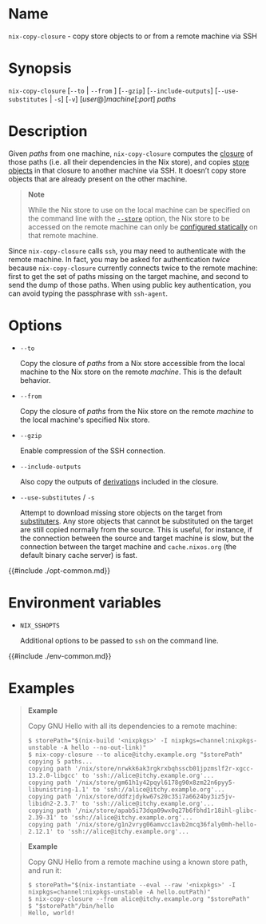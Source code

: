 # Name

`nix-copy-closure` - copy store objects to or from a remote machine via SSH

# Synopsis

`nix-copy-closure`
  [`--to` | `--from` ]
  [`--gzip`]
  [`--include-outputs`]
  [`--use-substitutes` | `-s`]
  [`-v`]
  [_user_@]_machine_[:_port_] _paths_

# Description

Given _paths_ from one machine, `nix-copy-closure` computes the [closure](@docroot@/glossary.md#gloss-closure) of those paths (i.e. all their dependencies in the Nix store), and copies [store objects](@docroot@/glossary.md#gloss-store-object) in that closure to another machine via SSH.
It doesn’t copy store objects that are already present on the other machine.

> **Note**
>
> While the Nix store to use on the local machine can be specified on the command line with the [`--store`](@docroot@/command-ref/conf-file.md#conf-store) option, the Nix store to be accessed on the remote machine can only be [configured statically](@docroot@/command-ref/conf-file.md#configuration-file) on that remote machine.

Since `nix-copy-closure` calls `ssh`, you may need to authenticate with the remote machine.
In fact, you may be asked for authentication _twice_ because `nix-copy-closure` currently connects twice to the remote machine: first to get the set of paths missing on the target machine, and second to send the dump of those paths.
When using public key authentication, you can avoid typing the passphrase with `ssh-agent`.

# Options

- `--to`

  Copy the closure of _paths_ from a Nix store accessible from the local machine to the Nix store on the remote _machine_.
  This is the default behavior.

- `--from`

  Copy the closure of _paths_ from the Nix store on the remote _machine_ to the local machine's specified Nix store.

- `--gzip`

  Enable compression of the SSH connection.

- `--include-outputs`

  Also copy the outputs of [derivation]s included in the closure.

  [derivation]: @docroot@/glossary.md#gloss-derivation

- `--use-substitutes` / `-s`

  Attempt to download missing store objects on the target from [substituters](@docroot@/command-ref/conf-file.md#conf-substituters).
  Any store objects that cannot be substituted on the target are still copied normally from the source.
  This is useful, for instance, if the connection between the source and target machine is slow, but the connection between the target machine and `cache.nixos.org` (the default binary cache server) is fast.

{{#include ./opt-common.md}}

# Environment variables

- `NIX_SSHOPTS`

  Additional options to be passed to `ssh` on the command line.

{{#include ./env-common.md}}

# Examples

> **Example**
>
> Copy GNU Hello with all its dependencies to a remote machine:
>
> ```shell-session
> $ storePath="$(nix-build '<nixpkgs>' -I nixpkgs=channel:nixpkgs-unstable -A hello --no-out-link)"
> $ nix-copy-closure --to alice@itchy.example.org "$storePath"
> copying 5 paths...
> copying path '/nix/store/nrwkk6ak3rgkrxbqhsscb01jpzmslf2r-xgcc-13.2.0-libgcc' to 'ssh://alice@itchy.example.org'...
> copying path '/nix/store/gm61h1y42pqyl6178g90x8zm22n6pyy5-libunistring-1.1' to 'ssh://alice@itchy.example.org'...
> copying path '/nix/store/ddfzjdykw67s20c35i7a6624by3iz5jv-libidn2-2.3.7' to 'ssh://alice@itchy.example.org'...
> copying path '/nix/store/apab5i73dqa09wx0q27b6fbhd1r18ihl-glibc-2.39-31' to 'ssh://alice@itchy.example.org'...
> copying path '/nix/store/g1n2vryg06amvcc1avb2mcq36faly0mh-hello-2.12.1' to 'ssh://alice@itchy.example.org'...
> ```

> **Example**
>
> Copy GNU Hello from a remote machine using a known store path, and run it:
>
> ```shell-session
> $ storePath="$(nix-instantiate --eval --raw '<nixpkgs>' -I nixpkgs=channel:nixpkgs-unstable -A hello.outPath)"
> $ nix-copy-closure --from alice@itchy.example.org "$storePath"
> $ "$storePath"/bin/hello
> Hello, world!
> ```
